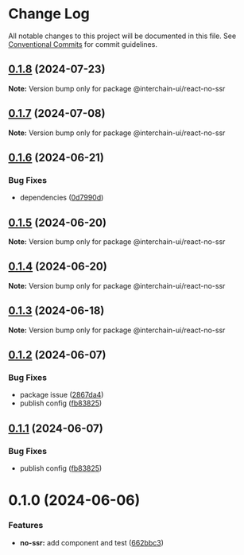 # Change Log

All notable changes to this project will be documented in this file.
See [Conventional Commits](https://conventionalcommits.org) for commit guidelines.

## [0.1.8](https://github.com/cosmology-tech/interchain-ui/compare/@interchain-ui/react-no-ssr@0.1.7...@interchain-ui/react-no-ssr@0.1.8) (2024-07-23)

**Note:** Version bump only for package @interchain-ui/react-no-ssr

## [0.1.7](https://github.com/cosmology-tech/interchain-ui/compare/@interchain-ui/react-no-ssr@0.1.6...@interchain-ui/react-no-ssr@0.1.7) (2024-07-08)

**Note:** Version bump only for package @interchain-ui/react-no-ssr

## [0.1.6](https://github.com/cosmology-tech/interchain-ui/compare/@interchain-ui/react-no-ssr@0.1.5...@interchain-ui/react-no-ssr@0.1.6) (2024-06-21)

### Bug Fixes

- dependencies ([0d7990d](https://github.com/cosmology-tech/interchain-ui/commit/0d7990d14445fa597fde0c3637b733b04c23a128))

## [0.1.5](https://github.com/cosmology-tech/interchain-ui/compare/@interchain-ui/react-no-ssr@0.1.4...@interchain-ui/react-no-ssr@0.1.5) (2024-06-20)

**Note:** Version bump only for package @interchain-ui/react-no-ssr

## [0.1.4](https://github.com/cosmology-tech/interchain-ui/compare/@interchain-ui/react-no-ssr@0.1.3...@interchain-ui/react-no-ssr@0.1.4) (2024-06-20)

**Note:** Version bump only for package @interchain-ui/react-no-ssr

## [0.1.3](https://github.com/cosmology-tech/interchain-ui/compare/@interchain-ui/react-no-ssr@0.1.2...@interchain-ui/react-no-ssr@0.1.3) (2024-06-18)

**Note:** Version bump only for package @interchain-ui/react-no-ssr

## [0.1.2](https://github.com/cosmology-tech/interchain-ui/compare/@interchain-ui/react-no-ssr@0.1.0...@interchain-ui/react-no-ssr@0.1.2) (2024-06-07)

### Bug Fixes

- package issue ([2867da4](https://github.com/cosmology-tech/interchain-ui/commit/2867da41a7574c98ca60a413abee2d13cbea41fa))
- publish config ([fb83825](https://github.com/cosmology-tech/interchain-ui/commit/fb83825d4567f97ecef00d524786027a28d4696e))

## [0.1.1](https://github.com/cosmology-tech/interchain-ui/compare/@interchain-ui/react-no-ssr@0.1.0...@interchain-ui/react-no-ssr@0.1.1) (2024-06-07)

### Bug Fixes

- publish config ([fb83825](https://github.com/cosmology-tech/interchain-ui/commit/fb83825d4567f97ecef00d524786027a28d4696e))

# 0.1.0 (2024-06-06)

### Features

- **no-ssr:** add component and test ([662bbc3](https://github.com/cosmology-tech/interchain-ui/commit/662bbc3e6d52862bebd3703f821e416b39110964))
